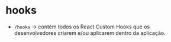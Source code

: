 # hooks

- `/hooks` -> contém todos os React Custom Hooks que os desenvolvedores criarem e/ou aplicarem dentro da aplicação.
